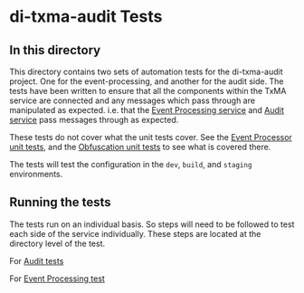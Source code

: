 # di-txma-audit Tests

## In this directory

This directory contains two sets of automation tests for the di-txma-audit project. One for the event-processing, and another for the audit side.
The tests have been written to ensure that all the components within the TxMA service are connected and any messages which pass through are manipulated as expected. i.e. that the [Event Processing service](https://github.com/alphagov/di-txma-audit/tree/main/event-processing) and [Audit service](https://github.com/alphagov/di-txma-audit/tree/main/audit) pass messages through as expected.

These tests do not cover what the unit tests cover. See the [Event Processor unit tests](https://github.com/alphagov/di-txma-audit/blob/main/event-processing/event-processor/tests/unit/app.test.ts), and the [Obfuscation unit tests](https://github.com/alphagov/di-txma-audit/blob/main/event-processing/obfuscation/tests/unit/app.test.ts) to see what is covered there.

The tests will test the configuration in the `dev`, `build`, and `staging` environments.

## Running the tests

The tests run on an individual basis. So steps will need to be followed to test each side of the service individually. These steps are located at the directory level of the test.

For [Audit tests](https://github.com/alphagov/di-txma-audit/tree/main/tests/audit-tests)

For [Event Processing test](https://github.com/alphagov/di-txma-audit/tree/main/tests/event-processing-tests)
